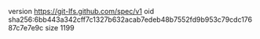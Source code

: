 version https://git-lfs.github.com/spec/v1
oid sha256:6bb443a342cff7c1327b632acab7edeb48b7552fd9b953c79cdc17687c7e7e9c
size 1199
